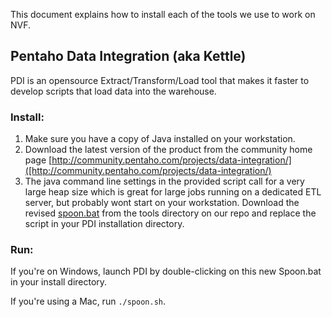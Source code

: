 This document explains how to install each of the tools we use to work on NVF.

## Pentaho Data Integration (aka Kettle)

PDI is an opensource Extract/Transform/Load tool that makes it faster to develop scripts that load data into the warehouse.

### Install:

1. Make sure you have a copy of Java installed on your workstation.
2. Download the latest version of the product from the community home page [http://community.pentaho.com/projects/data-integration/]([http://community.pentaho.com/projects/data-integration/)
3. The java command line settings in the provided script call for a very large heap size which is great for large jobs running on a dedicated ETL server, but probably wont start on your workstation. Download the revised [spoon.bat](https://github.com/getmovement/national-voter-file/blob/master/tools/Spoon.bat) from the tools directory on our repo and replace the script in your PDI installation directory.

### Run:

If you're on Windows, launch PDI by double-clicking on this new Spoon.bat in your install directory.

If you're using a Mac, run `./spoon.sh`.
